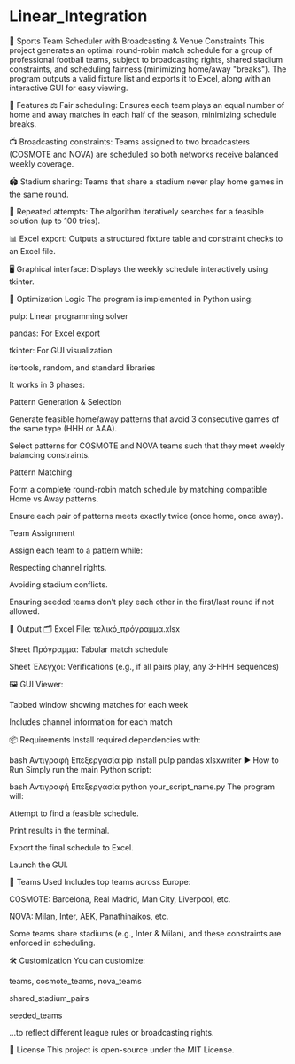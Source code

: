 # Linear_Integration

📅 Sports Team Scheduler with Broadcasting & Venue Constraints
This project generates an optimal round-robin match schedule for a group of professional football teams, subject to broadcasting rights, shared stadium constraints, and scheduling fairness (minimizing home/away "breaks"). The program outputs a valid fixture list and exports it to Excel, along with an interactive GUI for easy viewing.

🚀 Features
⚖️ Fair scheduling: Ensures each team plays an equal number of home and away matches in each half of the season, minimizing schedule breaks.

📺 Broadcasting constraints: Teams assigned to two broadcasters (COSMOTE and NOVA) are scheduled so both networks receive balanced weekly coverage.

🏟️ Stadium sharing: Teams that share a stadium never play home games in the same round.

🔁 Repeated attempts: The algorithm iteratively searches for a feasible solution (up to 100 tries).

📊 Excel export: Outputs a structured fixture table and constraint checks to an Excel file.

🖥️ Graphical interface: Displays the weekly schedule interactively using tkinter.

🧠 Optimization Logic
The program is implemented in Python using:

pulp: Linear programming solver

pandas: For Excel export

tkinter: For GUI visualization

itertools, random, and standard libraries

It works in 3 phases:

Pattern Generation & Selection

Generate feasible home/away patterns that avoid 3 consecutive games of the same type (HHH or AAA).

Select patterns for COSMOTE and NOVA teams such that they meet weekly balancing constraints.

Pattern Matching

Form a complete round-robin match schedule by matching compatible Home vs Away patterns.

Ensure each pair of patterns meets exactly twice (once home, once away).

Team Assignment

Assign each team to a pattern while:

Respecting channel rights.

Avoiding stadium conflicts.

Ensuring seeded teams don’t play each other in the first/last round if not allowed.

🏁 Output
🗂️ Excel File: τελικό_πρόγραμμα.xlsx

Sheet Πρόγραμμα: Tabular match schedule

Sheet Έλεγχοι: Verifications (e.g., if all pairs play, any 3-HHH sequences)

🖼️ GUI Viewer:

Tabbed window showing matches for each week

Includes channel information for each match

📦 Requirements
Install required dependencies with:

bash
Αντιγραφή
Επεξεργασία
pip install pulp pandas xlsxwriter
▶️ How to Run
Simply run the main Python script:

bash
Αντιγραφή
Επεξεργασία
python your_script_name.py
The program will:

Attempt to find a feasible schedule.

Print results in the terminal.

Export the final schedule to Excel.

Launch the GUI.

📝 Teams Used
Includes top teams across Europe:

COSMOTE: Barcelona, Real Madrid, Man City, Liverpool, etc.

NOVA: Milan, Inter, AEK, Panathinaikos, etc.

Some teams share stadiums (e.g., Inter & Milan), and these constraints are enforced in scheduling.

🛠️ Customization
You can customize:

teams, cosmote_teams, nova_teams

shared_stadium_pairs

seeded_teams

...to reflect different league rules or broadcasting rights.

📄 License
This project is open-source under the MIT License.
